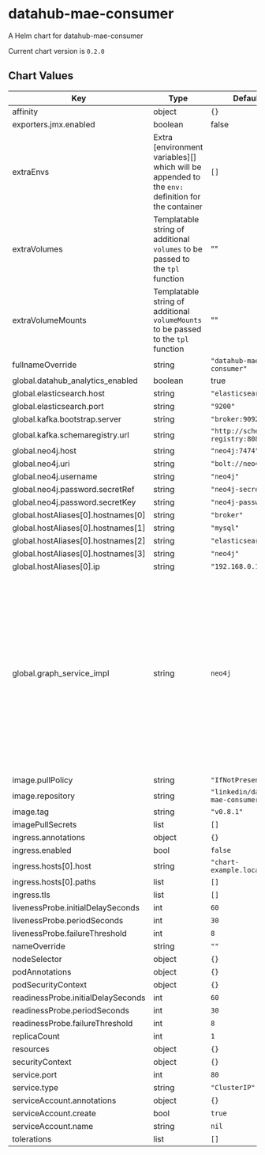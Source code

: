 datahub-mae-consumer
====================
A Helm chart for datahub-mae-consumer

Current chart version is `0.2.0`

## Chart Values

| Key | Type | Default | Description |
|-----|------|---------|-------------|
| affinity | object | `{}` |  |
| exporters.jmx.enabled | boolean | false |  |
| extraEnvs | Extra [environment variables][] which will be appended to the `env:` definition for the container | `[]` |
| extraVolumes | Templatable string of additional `volumes` to be passed to the `tpl` function | "" |
| extraVolumeMounts | Templatable string of additional `volumeMounts` to be passed to the `tpl` function | "" |
| fullnameOverride | string | `"datahub-mae-consumer"` |  |
| global.datahub_analytics_enabled | boolean | true |  |
| global.elasticsearch.host | string | `"elasticsearch"` |  |
| global.elasticsearch.port | string | `"9200"` |  |
| global.kafka.bootstrap.server | string | `"broker:9092"` |  |
| global.kafka.schemaregistry.url | string | `"http://schema-registry:8081"` |  |
| global.neo4j.host | string | `"neo4j:7474"` |  |
| global.neo4j.uri | string | `"bolt://neo4j"` |  |
| global.neo4j.username | string | `"neo4j"` |  |
| global.neo4j.password.secretRef | string | `"neo4j-secrets"` |  |
| global.neo4j.password.secretKey | string | `"neo4j-password"` |  |
| global.hostAliases[0].hostnames[0] | string | `"broker"` |  |
| global.hostAliases[0].hostnames[1] | string | `"mysql"` |  |
| global.hostAliases[0].hostnames[2] | string | `"elasticsearch"` |  |
| global.hostAliases[0].hostnames[3] | string | `"neo4j"` |  |
| global.hostAliases[0].ip | string | `"192.168.0.104"` |  |
| global.graph_service_impl | string | `neo4j` | One of `neo4j` or `elasticsearch`. Determines which backend to use for the GMS graph service. Elastic is recommended for a simplified deployment. Neo4j will be the default for now to maintain backwards compatibility.
| image.pullPolicy | string | `"IfNotPresent"` |  |
| image.repository | string | `"linkedin/datahub-mae-consumer"` |  |
| image.tag | string | `"v0.8.1"` |  |
| imagePullSecrets | list | `[]` |  |
| ingress.annotations | object | `{}` |  |
| ingress.enabled | bool | `false` |  |
| ingress.hosts[0].host | string | `"chart-example.local"` |  |
| ingress.hosts[0].paths | list | `[]` |  |
| ingress.tls | list | `[]` |  |
| livenessProbe.initialDelaySeconds | int | `60` |  |
| livenessProbe.periodSeconds | int | `30` |  |
| livenessProbe.failureThreshold | int | `8` |  |
| nameOverride | string | `""` |  |
| nodeSelector | object | `{}` |  |
| podAnnotations | object | `{}` |  |
| podSecurityContext | object | `{}` |  |
| readinessProbe.initialDelaySeconds | int | `60` |  |
| readinessProbe.periodSeconds | int | `30` |  |
| readinessProbe.failureThreshold | int | `8` |  |
| replicaCount | int | `1` |  |
| resources | object | `{}` |  |
| securityContext | object | `{}` |  |
| service.port | int | `80` |  |
| service.type | string | `"ClusterIP"` |  |
| serviceAccount.annotations | object | `{}` |  |
| serviceAccount.create | bool | `true` |  |
| serviceAccount.name | string | `nil` |  |
| tolerations | list | `[]` |  |

